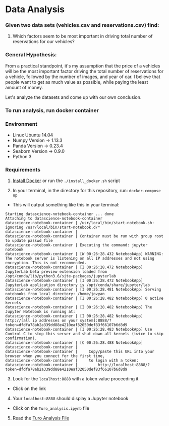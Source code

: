 # Data Analysis

### Given two data sets (vehicles.csv and reservations.csv) find:
1. Which factors seem to be most important in driving total number of reservations for our vehicles?

### General Hypothesis:
From a practical standpoint, it's my assumption that the price of a vehicles will be the most important factor driving the total number of reservations for a vehicle, followed by the number of images, and year of car. I believe that people want to get as much value as possible, while paying the least amount of money.

Let's analyze the datasets and come up with our own conclusion.  

### To run analysis, run docker container

### Environment
- Linux Ubuntu 14.04
- Numpy Version -> 1.13.3
- Panda Version -> 0.23.4
- Seaborn Version -> 0.9.0
- Python 3

### Requirements
1. [Install Docker](https://docs.docker.com/install/) or run the `./install_docker.sh` script

2. In your terminal, in the directory for this repository, run:
`docker-compose up`
- This will output something like this in your terminal:
```
Starting datascience-notebook-container ... done
Attaching to datascience-notebook-container
datascience-notebook-container | /usr/local/bin/start-notebook.sh: ignoring /usr/local/bin/start-notebook.d/*
datascience-notebook-container |
datascience-notebook-container | Container must be run with group root to update passwd file
datascience-notebook-container | Executing the command: jupyter notebook
datascience-notebook-container | [W 00:26:28.432 NotebookApp] WARNING: The notebook server is listening on all IP addresses and not using encryption. This is not recommended.
datascience-notebook-container | [I 00:26:28.472 NotebookApp] JupyterLab beta preview extension loaded from /opt/conda/lib/python3.6/site-packages/jupyterlab
datascience-notebook-container | [I 00:26:28.472 NotebookApp] JupyterLab application directory is /opt/conda/share/jupyter/lab
datascience-notebook-container | [I 00:26:28.481 NotebookApp] Serving notebooks from local directory: /home/jovyan
datascience-notebook-container | [I 00:26:28.482 NotebookApp] 0 active kernels
datascience-notebook-container | [I 00:26:28.482 NotebookApp] The Jupyter Notebook is running at:
datascience-notebook-container | [I 00:26:28.482 NotebookApp] http://[all ip addresses on your system]:8888/?token=dfdfa78ab2a339dd88e4210eaf32050def83f66107b6d8d9
datascience-notebook-container | [I 00:26:28.483 NotebookApp] Use Control-C to stop this server and shut down all kernels (twice to skip confirmation).
datascience-notebook-container | [C 00:26:28.488 NotebookApp]
datascience-notebook-container |
datascience-notebook-container |     Copy/paste this URL into your browser when you connect for the first time,
datascience-notebook-container |     to login with a token:
datascience-notebook-container |         http://localhost:8888/?token=dfdfa78ab2a339dd88e4210eaf32050def83f66107b6d8d9
```

3. Look for the `localhost:8888` with a token value proceeding it
- Click on the link

4. Your `localhost:8888` should display a Jupyter notebook
- Click on the `Turo_analysis.ipynb` file

5. Read the [Turo Analysis File](Turo_analysis.ipynb)
